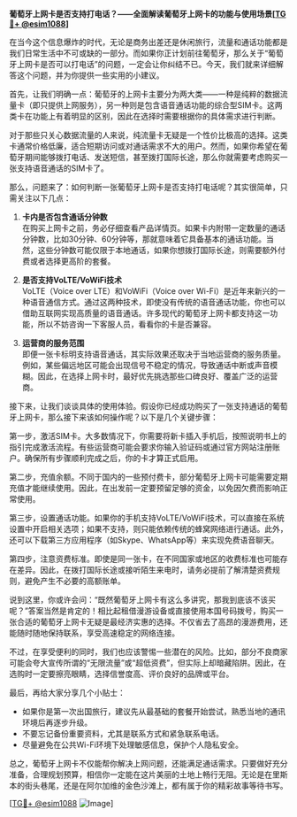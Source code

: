 **葡萄牙上网卡是否支持打电话？——全面解读葡萄牙上网卡的功能与使用场景[[TG💪+ @esim1088](https://t.me/s/esim1088)]**

在当今这个信息爆炸的时代，无论是商务出差还是休闲旅行，流量和通话功能都是我们日常生活中不可或缺的一部分。而如果你正计划前往葡萄牙，那么关于“葡萄牙上网卡是否可以打电话”的问题，一定会让你纠结不已。今天，我们就来详细解答这个问题，并为你提供一些实用的小建议。

首先，让我们明确一点：葡萄牙的上网卡主要分为两大类——一种是纯粹的数据流量卡（即只提供上网服务），另一种则是包含语音通话功能的综合型SIM卡。这两类卡在功能上有着明显的区别，因此在选择时需要根据你的具体需求进行判断。

对于那些只关心数据流量的人来说，纯流量卡无疑是一个性价比极高的选择。这类卡通常价格低廉，适合短期访问或对通话需求不大的用户。然而，如果你希望在葡萄牙期间能够拨打电话、发送短信，甚至拨打国际长途，那么你就需要考虑购买一张支持语音通话的SIM卡了。

那么，问题来了：如何判断一张葡萄牙上网卡是否支持打电话呢？其实很简单，只需关注以下几点：

1. **卡内是否包含通话分钟数**  
   在购买上网卡之前，务必仔细查看产品详情页。如果卡内附带一定数量的通话分钟数，比如30分钟、60分钟等，那就意味着它具备基本的通话功能。当然，这些分钟数可能仅限于本地通话，如果你想拨打国际长途，则需要额外付费或者选择更高阶的套餐。

2. **是否支持VoLTE/VoWiFi技术**  
 VoLTE（Voice over LTE）和VoWiFi（Voice over Wi-Fi）是近年来新兴的一种语音通信方式。通过这两种技术，即使没有传统的语音通话功能，你也可以借助互联网实现高质量的语音通话。许多现代的葡萄牙上网卡都支持这一功能，所以不妨咨询一下客服人员，看看你的卡是否兼容。

3. **运营商的服务范围**  
 即便一张卡标明支持语音通话，其实际效果还取决于当地运营商的服务质量。例如，某些偏远地区可能会出现信号不稳定的情况，导致通话中断或声音模糊。因此，在选择上网卡时，最好优先挑选那些口碑良好、覆盖广泛的运营商。

接下来，让我们谈谈具体的使用体验。假设你已经成功购买了一张支持通话的葡萄牙上网卡，那么接下来该如何操作呢？以下是几个关键步骤：

第一步，激活SIM卡。大多数情况下，你需要将新卡插入手机后，按照说明书上的指引完成激活流程。有些运营商可能会要求你输入验证码或通过官方网站注册账户。确保所有步骤顺利完成之后，你的卡才算正式启用。

第二步，充值余额。不同于国内的一些预付费卡，部分葡萄牙上网卡可能需要定期充值才能继续使用。因此，在出发前一定要预留足够的资金，以免因欠费而影响正常使用。

第三步，设置通话功能。如果你的手机支持VoLTE/VoWiFi技术，可以直接在系统设置中开启相关选项；如果不支持，则只能依赖传统的蜂窝网络进行通话。此外，还可以下载第三方应用程序（如Skype、WhatsApp等）来实现免费语音聊天。

第四步，注意资费标准。即使是同一张卡，在不同国家或地区的收费标准也可能存在差异。因此，在拨打国际长途或接听陌生来电时，请务必提前了解清楚资费规则，避免产生不必要的高额账单。

说到这里，你或许会问：“既然葡萄牙上网卡有这么多讲究，那我到底该不该买呢？”答案当然是肯定的！相比起租借漫游设备或直接使用本国号码拨号，购买一张合适的葡萄牙上网卡无疑是最经济实惠的选择。不仅省去了高昂的漫游费用，还能随时随地保持联系，享受高速稳定的网络连接。

不过，在享受便利的同时，我们也应该警惕一些潜在的风险。比如，部分不良商家可能会夸大宣传所谓的“无限流量”或“超低资费”，但实际上却暗藏陷阱。因此，在选购时一定要擦亮眼睛，选择信誉度高、评价良好的品牌或平台。

最后，再给大家分享几个小贴士：

- 如果你是第一次出国旅行，建议先从最基础的套餐开始尝试，熟悉当地的通讯环境后再逐步升级。
- 不要忘记备份重要资料，尤其是联系方式和紧急联系电话。
- 尽量避免在公共Wi-Fi环境下处理敏感信息，保护个人隐私安全。

总之，葡萄牙上网卡不仅能帮你解决上网问题，还能满足通话需求。只要做好充分准备，合理规划预算，相信你一定能在这片美丽的土地上畅行无阻。无论是在里斯本的街头巷尾，还是在阿尔加维的金色沙滩上，都有属于你的精彩故事等待书写。

[[TG💪+ @esim1088](https://t.me/s/esim1088) ![Image](https://i.postimg.cc/4NQfJmqS/Snipaste-2025-05-13-00-14-12.png)]